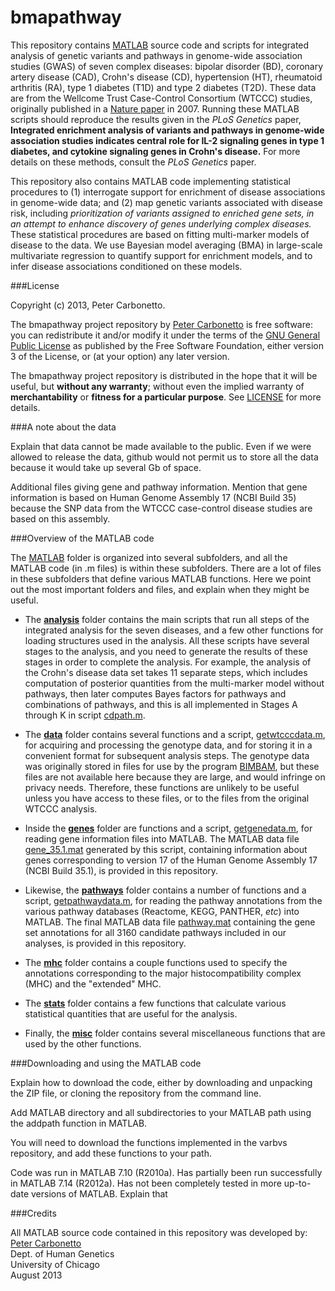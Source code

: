 bmapathway
==========

This repository contains [MATLAB](www.mathworks.com/products/matlab)
source code and scripts for integrated analysis of genetic variants
and pathways in genome-wide association studies (GWAS) of seven
complex diseases: bipolar disorder (BD), coronary artery disease
(CAD), Crohn's disease (CD), hypertension (HT), rheumatoid arthritis
(RA), type 1 diabetes (T1D) and type 2 diabetes (T2D). These data are
from the Wellcome Trust Case-Control Consortium (WTCCC) studies,
originally published in a
[Nature paper](http://dx.doi.org/10.1038/nature05911) in 2007. Running
these MATLAB scripts should reproduce the results given in the *PLoS
Genetics* paper, **Integrated enrichment analysis of variants and
pathways in genome-wide association studies indicates central role for
IL-2 signaling genes in type 1 diabetes, and cytokine signaling genes
in Crohn's disease.** For more details on these methods, consult the
*PLoS Genetics* paper.

This repository also contains MATLAB code implementing statistical
procedures to (1) interrogate support for enrichment of disease
associations in genome-wide data; and (2) map genetic variants
associated with disease risk, including *prioritization of variants
assigned to enriched gene sets, in an attempt to enhance discovery of
genes underlying complex diseases.* These statistical procedures are
based on fitting multi-marker models of disease to the data. We use
Bayesian model averaging (BMA) in large-scale multivariate regression
to quantify support for enrichment models, and to infer disease
associations conditioned on these models.

###License

Copyright (c) 2013, Peter Carbonetto.

The bmapathway project repository by
[Peter Carbonetto](http://github.com/pcarbo) is free software: you can
redistribute it and/or modify it under the terms of the
[GNU General Public License](http://www.gnu.org/licenses/gpl.html)
as published by the Free Software Foundation, either
version 3 of the License, or (at your option) any later version.

The bmapathway project repository is distributed in the hope that it
will be useful, but **without any warranty**; without even the implied
warranty of **merchantability** or **fitness for a particular
purpose**. See [LICENSE](LICENSE) for more details.

###A note about the data

Explain that data cannot be made available to the public. Even if we
were allowed to release the data, github would not permit us to store
all the data because it would take up several Gb of space.

Additional files giving gene and pathway information. Mention that
gene information is based on Human Genome Assembly 17 (NCBI Build 35)
because the SNP data from the WTCCC case-control disease studies are
based on this assembly.

###Overview of the MATLAB code

The [MATLAB](MATLAB) folder is organized into several subfolders, and
all the MATLAB code (in .m files) is within these subfolders. There
are a lot of files in these subfolders that define various MATLAB
functions. Here we point out the most important folders and files, and
explain when they might be useful.

+ The **[analysis](MATLAB/analysis)** folder contains the main scripts
  that run all steps of the integrated analysis for the seven
  diseases, and a few other functions for loading structures used in
  the analysis. All these scripts have several stages to the analysis,
  and you need to generate the results of these stages in order to
  complete the analysis. For example, the analysis of the Crohn's
  disease data set takes 11 separate steps, which includes computation
  of posterior quantities from the multi-marker model without
  pathways, then later computes Bayes factors for pathways and
  combinations of pathways, and this is all implemented in Stages A
  through K in script [cdpath.m](MATLAB/analysis/cdpath.m).

+ The **[data](MATLAB/data)** folder contains several functions and a
  script, [getwtcccdata.m](MATLAB/data/getwtcccdata.m), for acquiring
  and processing the genotype data, and for storing it in a convenient
  format for subsequent analysis steps. The genotype data was
  originally stored in files for use by the program
  [BIMBAM](http://www.bcm.edu/cnrc/mcmcmc/index.cfm?pmid=18981), but
  these files are not available here because they are large, and would
  infringe on privacy needs. Therefore, these functions are unlikely
  to be useful unless you have access to these files, or to the files
  from the original WTCCC analysis.

+ Inside the **[genes](MATLAB/genes)** folder are functions and a
  script, [getgenedata.m](MATLAB/genes/getgenedata.m), for reading
  gene information files into MATLAB. The MATLAB data file
  [gene_35.1.mat](data/gene_35.1.mat) generated by this script,
  containing information about genes corresponding to version 17 of
  the Human Genome Assembly 17 (NCBI Build 35.1), is provided in this
  repository.

+ Likewise, the **[pathways](MATLAB/pathways)** folder contains a
  number of functions and a script,
  [getpathwaydata.m](MATLAB/pathways), for reading the pathway
  annotations from the various pathway databases (Reactome, KEGG,
  PANTHER, *etc*) into MATLAB. The final MATLAB data file
  [pathway.mat](data/pathway.mat) containing the gene set annotations
  for all 3160 candidate pathways included in our analyses, is
  provided in this repository.

+ The **[mhc](MATLAB/mhc)** folder contains a couple functions used to
  specify the annotations corresponding to the major
  histocompatibility complex (MHC) and the "extended" MHC.

+ The **[stats](MATLAB/stats)** folder contains a few functions that
  calculate various statistical quantities that are useful for the
  analysis.

+ Finally, the **[misc](MATLAB/misc)** folder contains several
  miscellaneous functions that are used by the other functions.

###Downloading and using the MATLAB code

Explain how to download the code, either by downloading and unpacking
the ZIP file, or cloning the repository from the command line.

Add MATLAB directory and all subdirectories to your MATLAB path using
the addpath function in MATLAB.

You will need to download the functions implemented in the varbvs
repository, and add these functions to your path.

Code was run in MATLAB 7.10 (R2010a). Has partially been run
successfully in MATLAB 7.14 (R2012a). Has not been completely tested
in more up-to-date versions of MATLAB. Explain that 

###Credits

All MATLAB source code contained in this repository was developed by:<br>
[Peter Carbonetto](http://www.cs.ubc.ca/spider/pcarbo)<br>
Dept. of Human Genetics<br>
University of Chicago<br>
August 2013
